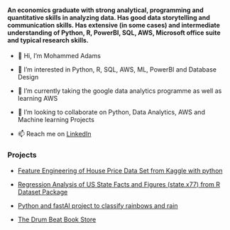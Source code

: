 #### An economics graduate with strong analytical, programming and quantitative skills in analyzing data. Has good data storytelling and communication skills. Has extensive (in some cases) and intermediate understanding of Python, R, PowerBI, SQL, AWS, Microsoft office suite and typical research skills.

- 👋 Hi, I’m Mohammed Adams

- 👀 I’m interested in Python, R, SQL, AWS, ML, PowerBI and Database Design

- 🌱 I’m currently taking the google data analytics programme as well as learning AWS

- 💞️ I’m looking to collaborate on Python, Data Analytics, AWS and Machine learning Projects

- 📫 Reach me on [LinkedIn](https://www.linkedin.com/in/mohammed-adams-5420a91ab/)

### Projects


- [Feature Engineering of House Price Data Set from Kaggle with python](https://github.com/moadams847/Feature-engineering-of-house-price-data-set-from-kaggle./tree/main)

- [Regression Analysis of US State Facts and Figures (state.x77) from R Dataset Package](https://github.com/moadams847/Regression-Analysis-of-the-Impact-of-Illiteracy-and-Income-on-Murder)

- [Python and fastAI project to classify rainbows and rain](https://github.com/moadams847/Rainbow-Rain-Classification-Project)

- [The Drum Beat Book Store](https://github.com/moadams847/The-Drum-Beat-Book-Site/tree/UseJQueryToRefactor)

